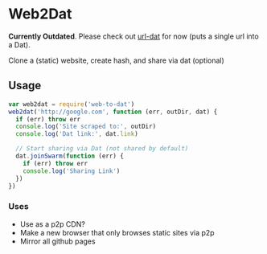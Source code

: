 # Web2Dat

**Currently Outdated**. Please check out [url-dat](https://github.com/joehand/url-dat) for now (puts a single url into a Dat).

Clone a (static) website, create hash, and share via dat (optional)

## Usage

```javascript
var web2dat = require('web-to-dat')
web2dat('http://google.com', function (err, outDir, dat) {
  if (err) throw err
  console.log('Site scraped to:', outDir)
  console.log('Dat link:', dat.link)

  // Start sharing via Dat (not shared by default)
  dat.joinSwarm(function (err) {
    if (err) throw err
    console.log('Sharing Link')
  })
})
```

### Uses

* Use as a p2p CDN? 
* Make a new browser that only browses static sites via p2p
* Mirror all github pages



